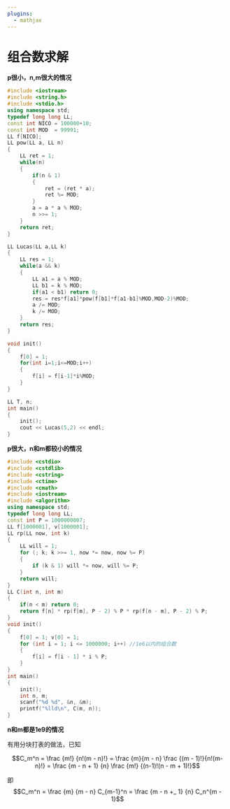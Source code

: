 ```yaml
---
plugins:
  - mathjax
---
```


# 组合数求解

**p很小，n,m很大的情况**

```cpp
#include <iostream>  
#include <string.h>  
#include <stdio.h>  
using namespace std;  
typedef long long LL;
const int NICO = 100000+10;
const int MOD  = 99991;
LL f[NICO];  
LL pow(LL a, LL n)
{
    LL ret = 1;
    while(n)
    {
        if(n & 1)
        {
            ret = (ret * a);
            ret %= MOD;
        }
        a = a * a % MOD;
        n >>= 1;
    }
    return ret;
}

LL Lucas(LL a,LL k) 
{  
    LL res = 1;  
    while(a && k)  
    {  
        LL a1 = a % MOD;
        LL b1 = k % MOD;  
        if(a1 < b1) return 0;
        res = res*f[a1]*pow(f[b1]*f[a1-b1]%MOD,MOD-2)%MOD;
        a /= MOD;  
        k /= MOD;  
    }  
    return res;  
}  

void init()  
{  
    f[0] = 1;  
    for(int i=1;i<=MOD;i++) 
    { 
        f[i] = f[i-1]*i%MOD;    
    }
}  

LL T, n;
int main()  
{  
    init();
    cout << Lucas(5,2) << endl;
}
```

**p很大，n和m都较小的情况**

```cpp
#include <cstdio>
#include <cstdlib>
#include <cstring>
#include <ctime>
#include <cmath>
#include <iostream>
#include <algorithm>
using namespace std;
typedef long long LL;
const int P = 1000000007;
LL f[1000001], v[1000001];
LL rp(LL now, int k) 
{
    LL will = 1;
    for (; k; k >>= 1, now *= now, now %= P) 
    {
        if (k & 1) will *= now, will %= P;
    }
    return will;
}
LL C(int n, int m) 
{
    if(n < m) return 0;
    return f[n] * rp(f[m], P - 2) % P * rp(f[n - m], P - 2) % P;
}
void init()
{
    f[0] = 1; v[0] = 1;
    for (int i = 1; i <= 1000000; i++) //1e6以内的组合数
    {
        f[i] = f[i - 1] * i % P;
    }
}
int main() 
{
    init();
    int n, m;
    scanf("%d %d", &n, &m);
    printf("%lld\n", C(m, n));
}
```

**n和m都是1e9的情况**

有用分块打表的做法，已知

$$C_m^n = \frac {m!} {n!(m - n)!} = \frac {m}{m - n} \frac {(m - 1)!}{n!(m-n)!} = \frac {m - n + 1} {n} \frac {m!} {(n-1)!(n - m + 1)!}$$

即 $$C_m^n = \frac {m} {m - n} C_{m-1}^n = \frac {m - n +_ 1} {n} C_n^{m - 1}$$

